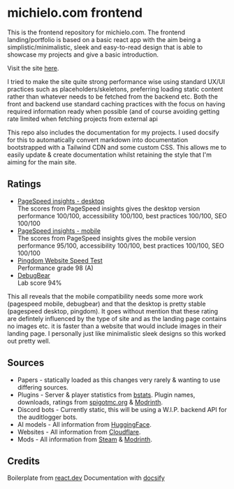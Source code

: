 # michielo.com frontend

This is the frontend repository for michielo.com. The frontend landing/portfolio is based on a basic react app with the aim being a simplistic/minimalistic, sleek and easy-to-read design that is able to showcase my projects and give a basic introduction.

Visit the site [here](https://michielo.com).

I tried to make the site quite strong performance wise using standard UX/UI practices such as placeholders/skeletons, preferring loading static content rather than whatever needs to be fetched from the backend etc.
Both the front and backend use standard caching practices with the focus on having required information ready when possible (and of course avoiding getting rate limited when fetching projects from external api


This repo also includes the documentation for my projects. I used docsify for this to automatically convert markdown into documentation bootstrapped with a Tailwind CDN and some custom CSS. This allows me to easily update & create documentation whilst retaining the style that I'm aiming for the main site.

## Ratings

- [PageSpeed insights - desktop](https://pagespeed.web.dev/analysis/https-www-michielo-com/iyh0j18yqy?form_factor=desktop) <br>
  The scores from PageSpeed insights gives the desktop version performance 100/100, accessibility 100/100, best practices 100/100, SEO 100/100
- [PageSpeed insights - mobile](https://pagespeed.web.dev/analysis/https-www-michielo-com/iyh0j18yqy?form_factor=mobile) <br>
  The scores from PageSpeed insights gives the mobile version performance 95/100, accessibility 100/100, best practices 100/100, SEO 100/100
- [Pingdom Website Speed Test](https://tools.pingdom.com/#65fd8ca49a000000) <br>
  Performance grade 98 (A)
- [DebugBear](https://www.debugbear.com/test/website-speed/J9kVO7Kc/overview#) <br>
  Lab score 94%

This all reveals that the mobile compatibility needs some more work (pagespeed mobile, debugbear) and that the desktop is pretty stable (pagespeed desktop, pingdom). It goes without mention that these rating are defintely influenced by the type of site and as the landing page contains no images etc. it is faster than a website that would include images in their landing page. I personally just like minimalistic sleek designs so this worked out pretty well.

## Sources
- Papers - statically loaded as this changes very rarely & wanting to use differing sources.
- Plugins - Server & player statistics from [bstats](https://bstats.org). Plugin names, downloads, ratings from [spigotmc.org](https://www.spigotmc.org) & [Modrinth](https://modrinth.com).
- Discord bots - Currently static, this will be using a W.I.P. backend API for the auditlogger bots.
- AI models - All information from [HuggingFace](https://huggingface.co).
- Websites - All information from [Cloudflare](https://www.cloudflare.com).
- Mods - All information from [Steam](https://store.steampowered.com) & [Modrinth](https://modrinth.com).

## Credits
Boilerplate from [react.dev](https://react.dev/community/acknowledgements)
Documentation with [docsify](https://docsify.js.org/#/)
